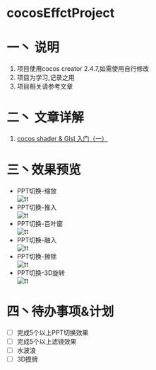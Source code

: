 # cocosEffctProject

# 一丶 说明

1. 项目使用cocos creator 2.4.7,如需使用自行修改
2. 项目为学习,记录之用
3. 项目相关请参考文章

# 二丶 文章详解

1. [cocos shader & Glsl 入门（一）](https://www.jianshu.com/p/d80298a4f735)

# 三丶效果预览

* PPT切换-缩放  
  ![tt](https://github.com/SaltedFish1012/MyMakedownImage/blob/main/gif/1.gif?raw=true)
* PPT切换-推入  
  ![tt](https://github.com/SaltedFish1012/MyMakedownImage/blob/main/gif/2.gif?raw=true)
* PPT切换-百叶窗  
  ![tt](https://github.com/SaltedFish1012/MyMakedownImage/blob/main/gif/3.gif?raw=true)
* PPT切换-融入  
  ![tt](https://github.com/SaltedFish1012/MyMakedownImage/blob/main/gif/4.gif?raw=true)
* PPT切换-擦除  
  ![tt](https://github.com/SaltedFish1012/MyMakedownImage/blob/main/gif/5.gif?raw=true)
* PPT切换-3D旋转  
  ![tt](https://github.com/SaltedFish1012/MyMakedownImage/blob/main/gif/6.gif?raw=true)
# 四丶待办事项&计划

* [ ] 完成5个以上PPT切换效果
* [ ] 完成5个以上滤镜效果
* [ ] 水波浪
* [ ] 3D摸牌
